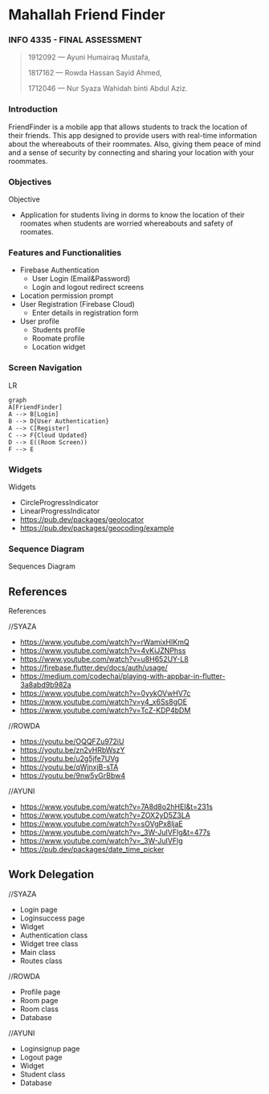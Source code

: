 # Mahallah Friend Finder
### **INFO 4335 - FINAL ASSESSMENT**
> 1912092 — Ayuni Humairaq Mustafa,
>
> 1817162 — Rowda Hassan Sayid Ahmed,
>
> 1712046 — Nur Syaza Wahidah binti Abdul Aziz.

### Introduction

FriendFinder is a mobile app that allows students to track the location of their friends. This app designed to provide users with real-time information about the whereabouts of their roommates. Also, giving them peace of mind and a sense of security by connecting and sharing your location with your roommates.

### Objectives

Objective
* Application for students living in dorms to know the location of their roomates when students are worried whereabouts and safety of roomates. 

### Features and Functionalities

* Firebase Authentication
	* User Login (Email&Password)
	* Login and logout redirect screens
* Location permission prompt
* User Registration (Firebase Cloud)
	* Enter details in registration form 
* User profile
    * Students profile
	* Roomate profile
	* Location widget


### Screen Navigation
LR
```mermaid
graph
A[FriendFinder] 
A --> B[Login]
B --> D{User Authentication}
A --> C[Register]
C --> F{Cloud Updated}
D --> E((Room Screen))
F --> E
```

### Widgets

Widgets
* CircleProgressIndicator
* LinearProgressIndicator
* https://pub.dev/packages/geolocator
* https://pub.dev/packages/geocoding/example

### Sequence Diagram

Sequences Diagram

## References

References

//SYAZA
* https://www.youtube.com/watch?v=rWamixHIKmQ
* https://www.youtube.com/watch?v=4vKiJZNPhss
* https://www.youtube.com/watch?v=u8H652UY-L8
* https://firebase.flutter.dev/docs/auth/usage/
* https://medium.com/codechai/playing-with-appbar-in-flutter-3a8abd9b982a
* https://www.youtube.com/watch?v=0yykOVwHV7c
* https://www.youtube.com/watch?v=y4_x6Ss8gOE
* https://www.youtube.com/watch?v=TcZ-KDP4bDM

//ROWDA
* https://youtu.be/OQQFZu972iU
* https://youtu.be/zn2vHRbWszY
* https://youtu.be/u2g5jfe7UVg
* https://youtu.be/qWjnxjB-sTA
* https://youtu.be/9nw5yGrBbw4

//AYUNI
* https://www.youtube.com/watch?v=7A8d8o2hHEI&t=231s
* https://www.youtube.com/watch?v=ZOX2yD5Z3LA
* https://www.youtube.com/watch?v=sOVgPx8ljaE
* https://www.youtube.com/watch?v=_3W-JuIVFlg&t=477s
* https://www.youtube.com/watch?v=_3W-JuIVFlg
* https://pub.dev/packages/date_time_picker


## Work Delegation

//SYAZA
* Login page
* Loginsuccess page
* Widget 
* Authentication class
* Widget tree class
* Main class
* Routes class

//ROWDA
* Profile page
* Room page
* Room class
* Database


//AYUNI
* Loginsignup page
* Logout page
* Widget
* Student class
* Database





